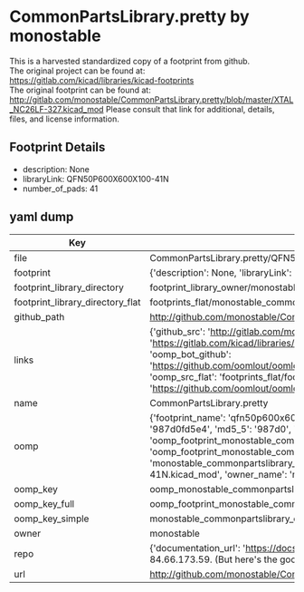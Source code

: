 # CommonPartsLibrary.pretty by monostable  
This is a harvested standardized copy of a footprint from github.  
The original project can be found at:  
https://gitlab.com/kicad/libraries/kicad-footprints  
The original footprint can be found at:
http://gitlab.com/monostable/CommonPartsLibrary.pretty/blob/master/XTAL_NC26LF-327.kicad_mod
Please consult that link for additional, details, files, and license information.  
## Footprint Details
* description: None  
* libraryLink: QFN50P600X600X100-41N  
* number_of_pads: 41  
## yaml dump  
| Key | Value |  
| --- | --- |  
| file | CommonPartsLibrary.pretty/QFN50P600X600X100-41N.kicad_mod |  
| footprint | {'description': None, 'libraryLink': 'QFN50P600X600X100-41N', 'number_of_pads': 41} |  
| footprint_library_directory | footprint_library_owner/monostable_CommonPartsLibrary.pretty |  
| footprint_library_directory_flat | footprints_flat/monostable_commonpartslibrary_qfn50p600x600x100_41n/working |  
| github_path | http://github.com/monostable/CommonPartsLibrary.pretty/blob/master/QFN50P600X600X100-41N.kicad_mod |  
| links | {'github_src': 'http://gitlab.com/monostable/CommonPartsLibrary.pretty/blob/master/XTAL_NC26LF-327.kicad_mod', 'github_src_repo': 'https://gitlab.com/kicad/libraries/kicad-footprints', 'oomp_bot': 'footprints/monostable_commonpartslibrary_qfn50p600x600x100_41n/working', 'oomp_bot_github': 'https://github.com/oomlout/oomlout_oomp_footprint_bot/tree/main/footprints/monostable_commonpartslibrary_qfn50p600x600x100_41n/working', 'oomp_src_flat': 'footprints_flat/footprints_flat/monostable_commonpartslibrary_qfn50p600x600x100_41n/working', 'oomp_src_flat_github': 'https://github.com/oomlout/oomlout_oomp_footprint_src/tree/main/footprints_flat/monostable_commonpartslibrary_qfn50p600x600x100_41n/working'} |  
| name | CommonPartsLibrary.pretty |  
| oomp | {'footprint_name': 'qfn50p600x600x100_41n', 'library_name': 'commonpartslibrary', 'md5': '987d0fd5e4ea5b44178454c0ea5212ee', 'md5_10': '987d0fd5e4', 'md5_5': '987d0', 'md5_6': '987d0f', 'oomp_key': 'oomp_monostable_commonpartslibrary_qfn50p600x600x100_41n', 'oomp_key_extra': 'oomp_footprint_monostable_commonpartslibrary_qfn50p600x600x100_41n', 'oomp_key_full': 'oomp_footprint_monostable_commonpartslibrary_qfn50p600x600x100_41n_987d0f', 'oomp_key_simple': 'monostable_commonpartslibrary_qfn50p600x600x100_41n', 'original_filename': 'CommonPartsLibrary.pretty/QFN50P600X600X100-41N.kicad_mod', 'owner_name': 'monostable'} |  
| oomp_key | oomp_monostable_commonpartslibrary_qfn50p600x600x100_41n |  
| oomp_key_full | oomp_footprint_monostable_commonpartslibrary_qfn50p600x600x100_41n |  
| oomp_key_simple | monostable_commonpartslibrary_qfn50p600x600x100_41n |  
| owner | monostable |  
| repo | {'documentation_url': 'https://docs.github.com/rest/overview/resources-in-the-rest-api#rate-limiting', 'message': "API rate limit exceeded for 84.66.173.59. (But here's the good news: Authenticated requests get a higher rate limit. Check out the documentation for more details.)"} |  
| url | http://github.com/monostable/CommonPartsLibrary.pretty |  

